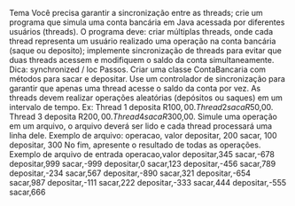 Tema
Você precisa garantir a sincronização entre as threads; crie um programa que simula uma conta bancária em
Java acessada por diferentes usuários (threads). O programa deve: criar múltiplas threads, onde cada thread representa um usuário realizado uma operação na conta bancária (saque ou deposito); implemente sincronização de threads para evitar que duas threads acessem e modifiquem o saldo da conta simultaneamente. Dica: synchronized / loc
Passos.
Criar uma classe ContaBancaria com métodos para sacar e depositar. Use um controlador de sincronização para garantir que apenas uma thread acesse o saldo da conta por vez. As threads devem realizar operações aleatórias (depósitos ou saques) em um intervalo de tempo. Ex: Thread 1 deposita R$100,00. Thread 2 saca R$50,00. Thread 3 deposita R$200,00. Thread 4 saca R$300,00.
Simule uma operação em um arquivo, o arquivo deverá ser lido e cada thread processará uma linha dele. Exemplo de arquivo:
operacao, valor
depositar, 200
sacar, 100
depositar, 300
No fim, apresente o resultado de todas as operações.
Exemplo de arquivo de entrada
operacao,valor
depositar,345
sacar,-678
depositar,999
sacar,-999
depositar,0
sacar,123
depositar,-456
sacar,789
depositar,-234
sacar,567
depositar,-890
sacar,321
depositar,-654
sacar,987
depositar,-111
sacar,222
depositar,-333
sacar,444
depositar,-555
sacar,666
